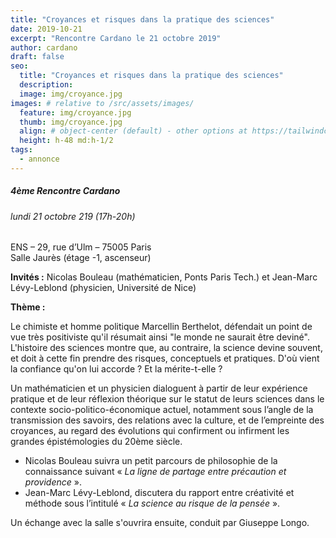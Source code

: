 ```yaml
---
title: "Croyances et risques dans la pratique des sciences"
date: 2019-10-21
excerpt: "Rencontre Cardano le 21 octobre 2019"
author: cardano
draft: false
seo:
  title: "Croyances et risques dans la pratique des sciences"
  description:
  image: img/croyance.jpg
images: # relative to /src/assets/images/
  feature: img/croyance.jpg
  thumb: img/croyance.jpg
  align: # object-center (default) - other options at https://tailwindcss.com/docs/object-position
  height: h-48 md:h-1/2
tags:
  - annonce
---
```


##### 4ème Rencontre Cardano

###### lundi 21 octobre 219 (17h-20h)

ENS – 29, rue d’Ulm – 75005 Paris  
Salle Jaurès (étage -1, ascenseur)

**Invités :** Nicolas Bouleau (mathématicien, Ponts Paris Tech.) et Jean-Marc Lévy-Leblond (physicien, Université de Nice)

**Thème :**

Le chimiste et homme politique Marcellin Berthelot, défendait un point de vue très positiviste qu'il résumait ainsi  "le monde ne saurait être deviné". L'histoire des sciences montre que, au contraire, la science devine souvent, et doit à cette fin prendre des risques, conceptuels et pratiques. D'où vient la confiance qu'on lui accorde ? Et la mérite-t-elle ?

Un mathématicien et un physicien dialoguent à partir de leur expérience pratique et de leur réflexion théorique sur le statut de leurs sciences dans le contexte socio-politico-économique actuel, notamment sous l’angle de la transmission des savoirs, des relations avec la culture, et de l’empreinte des croyances, au regard des évolutions qui confirment ou infirment les grandes épistémologies du 20ème siècle.

*   Nicolas Bouleau suivra un petit parcours de philosophie de la connaissance suivant « _La ligne de partage entre précaution et providence_ ».
*   Jean-Marc Lévy-Leblond, discutera du rapport entre créativité et méthode sous l’intitulé « _La science au risque de la pensée_ ».

Un échange avec la salle s'ouvrira ensuite, conduit par Giuseppe Longo.
